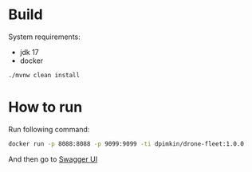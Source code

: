 # Build

System requirements:

* jdk 17
* docker

```bash
./mvnw clean install
```

# How to run

Run following command:

```bash
docker run -p 8088:8088 -p 9099:9099 -ti dpimkin/drone-fleet:1.0.0 
```
And then go to [Swagger UI](http://localhost:8088/swagger-ui.html)
 





